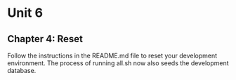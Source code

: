 # Unit 6
## Chapter 4: Reset

Follow the instructions in the README.md file to reset your development environment.  The process of running all.sh now also seeds the development database.
